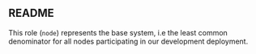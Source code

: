 README
------

This role (`node`) represents the base system, i.e  the least common denominator for all 
nodes participating in our development deployment.
